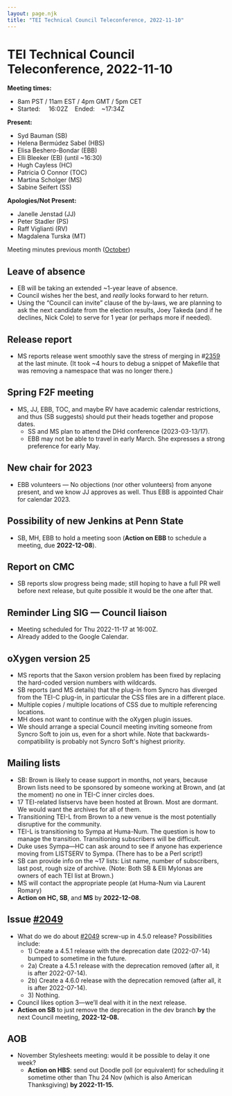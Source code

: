 ```yaml
---
layout: page.njk
title: "TEI Technical Council Teleconference, 2022-11-10"
---
```

# TEI Technical Council Teleconference, 2022-11-10
**Meeting times:**


* 8am PST / 11am EST / 4pm GMT / 5pm CET
* Started:     16:02Z    Ended:    \~17:34Z


**Present:**
* Syd Bauman (SB)
* Helena Bermúdez Sabel (HBS)
* Elisa Beshero\-Bondar (EBB)
* Elli Bleeker (EB) (until \~16:30\)
* Hugh Cayless (HC)
* Patricia O Connor (TOC)
* Martina Scholger (MS)
* Sabine Seifert (SS)


**Apologies/Not Present:**
* Janelle Jenstad (JJ)
* Peter Stadler (PS)
* Raff Viglianti (RV)
* Magdalena Turska (MT)


Meeting minutes previous month ([October](https://tei-c.org/activities/council/meetings/tei-technical-council-teleconference-2022-10-14/))
 


Leave of absence
----------------


* EB will be taking an extended \~1\-year leave of absence.
* Council wishes her the best, and *really* looks forward to her return.
* Using the “Council can invite” clause of the by\-laws, we are planning to ask the next candidate from the election results, Joey Takeda (and if he declines, Nick Cole) to serve for 1 year (or perhaps more if needed).


Release report
--------------


* MS reports release went smoothly save the stress of merging in \#[2359](https://github.com/TEIC/TEI/pull/2359) at the last minute. (It took \~4 hours to debug a snippet of Makefile that was removing a namespace that was no longer there.)


Spring F2F meeting
------------------


* MS, JJ, EBB, TOC, and maybe RV have academic calendar restrictions, and thus (SB suggests) should put their heads together and propose dates.
	+ SS and MS plan to attend the DHd conference (2023\-03\-13/17\).
	+ EBB may not be able to travel in early March. She expresses a strong preference for early May.


New chair for 2023
------------------


* EBB volunteers — No objections (nor other volunteers) from anyone present, and we know JJ approves as well. Thus EBB is appointed Chair for calendar 2023\.


Possibility of new Jenkins at Penn State
----------------------------------------


* SB, MH, EBB to hold a meeting soon (**Action on EBB** to schedule a meeting, due **2022\-12\-08**).


Report on CMC
-------------


* SB reports slow progress being made; still hoping to have a full PR well before next release, but quite possible it would be the one after that.


Reminder Ling SIG — Council liaison
-----------------------------------


* Meeting scheduled for Thu 2022\-11\-17 at 16:00Z.
* Already added to the Google Calendar.


oXygen version 25
-----------------


* MS reports that the Saxon version problem has been fixed by replacing the hard\-coded version numbers with wildcards.
* SB reports (and MS details) that the plug\-in from Syncro has diverged from the TEI\-C plug\-in, in particular the CSS files are in a different place.
* Multiple copies / multiple locations of CSS due to multiple referencing locations.
* MH does not want to continue with the oXygen plugin issues.
* We should arrange a special Council meeting inviting someone from Syncro Soft to join us, even for a short while. Note that backwards\-compatibility is probably not Syncro Soft's highest priority.


Mailing lists
-------------


* SB: Brown is likely to cease support in months, not years, because Brown lists need to be sponsored by someone working at Brown, and (at the moment) no one in TEI\-C inner circles does.
* 17 TEI\-related listservs have been hosted at Brown. Most are dormant. We would want the archives for all of them.
* Transitioning TEI\-L from Brown to a new venue is the most potentially disruptive for the community.
* TEI\-L is transitioning to Sympa at Huma\-Num. The question is how to manage the transition. Transitioning subscribers will be difficult.
* Duke uses Sympa—HC can ask around to see if anyone has experience moving from LISTSERV to Sympa. (There has to be a Perl script!)
* SB can provide info on the \~17 lists: List name, number of subscribers, last post, rough size of archive. (Note: Both SB \& Elli Mylonas are owners of each TEI list at Brown.)
* MS will contact the appropriate people (at Huma\-Num via Laurent Romary)
* **Action on HC, SB**, and **MS** by **2022\-12\-08**.


Issue [\#2049](https://github.com/TEIC/TEI/issues/2049)
-------------------------------------------------------


* What do we do about [\#2049](https://github.com/TEIC/TEI/issues/2049) screw\-up in 4\.5\.0 release? Possibilities include:
	+ 1\) Create a 4\.5\.1 release with the deprecation date (2022\-07\-14\) bumped to sometime in the future.
	+ 2a) Create a 4\.5\.1 release with the deprecation removed (after all, it is after 2022\-07\-14\).
	+ 2b) Create a 4\.6\.0 release with the deprecation removed (after all, it is after 2022\-07\-14\).
	+ 3\) Nothing.
* Council likes option 3—we’ll deal with it in the next release.
* **Action on SB** to just remove the deprecation in the dev branch **by** the next Council meeting, **2022\-12\-08\.**


AOB
---


* November Stylesheets meeting: would it be possible to delay it one week?
	+ **Action on HBS**: send out Doodle poll (or equivalent) for scheduling it sometime other than Thu 24 Nov (which is also American Thanksgiving) **by 2022\-11\-15\.**


 